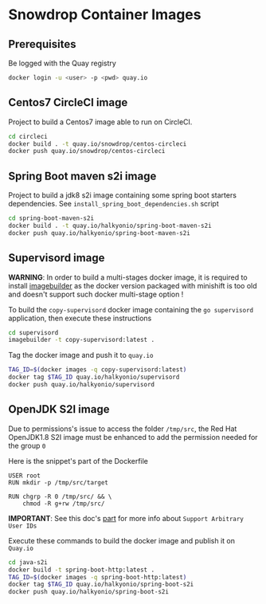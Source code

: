 # Snowdrop Container Images

## Prerequisites

Be logged with the Quay registry
```bash
docker login -u <user> -p <pwd> quay.io
```

## Centos7 CircleCI image

Project to build a Centos7 image able to run on CircleCI.
```bash
cd circleci
docker build . -t quay.io/snowdrop/centos-circleci
docker push quay.io/snowdrop/centos-circleci
```

## Spring Boot maven s2i image

Project to build a jdk8 s2i image containing some spring boot starters dependencies. See `install_spring_boot_dependencies.sh` script
```bash
cd spring-boot-maven-s2i
docker build . -t quay.io/halkyonio/spring-boot-maven-s2i
docker push quay.io/halkyonio/spring-boot-maven-s2i
```
  
## Supervisord image

**WARNING**: In order to build a multi-stages docker image, it is required to install [imagebuilder](https://github.com/openshift/imagebuilder) 
as the docker version packaged with minishift is too old and doesn't support such docker multi-stage option !

To build the `copy-supervisord` docker image containing the `go supervisord` application, then execute these instructions

```bash
cd supervisord
imagebuilder -t copy-supervisord:latest .
```
  
Tag the docker image and push it to `quay.io`

```bash
TAG_ID=$(docker images -q copy-supervisord:latest)
docker tag $TAG_ID quay.io/halkyonio/supervisord
docker push quay.io/halkyonio/supervisord
```
  
## OpenJDK S2I image

Due to permissions's issue to access the folder `/tmp/src`, the Red Hat OpenJDK1.8 S2I image must be enhanced to add the permission needed for the group `0`

Here is the snippet's part of the Dockerfile

```docker
USER root
RUN mkdir -p /tmp/src/target

RUN chgrp -R 0 /tmp/src/ && \
    chmod -R g+rw /tmp/src/
```

**IMPORTANT**: See this doc's [part](https://docs.openshift.org/latest/creating_images/guidelines.html#openshift-specific-guidelines) for more info about `Support Arbitrary User IDs`

Execute these commands to build the docker image and publish it on `Quay.io`
 
```bash
cd java-s2i
docker build -t spring-boot-http:latest .
TAG_ID=$(docker images -q spring-boot-http:latest)
docker tag $TAG_ID quay.io/halkyonio/spring-boot-s2i
docker push quay.io/halkyonio/spring-boot-s2i
```